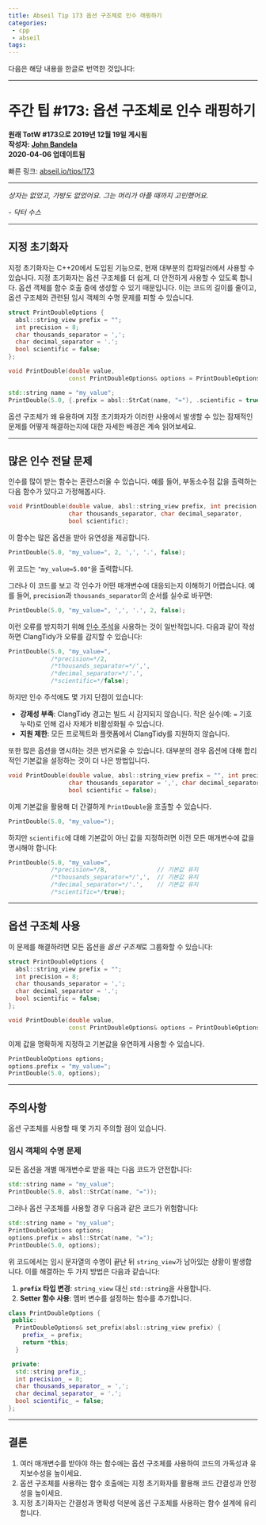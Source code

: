 ```yaml
---
title: Abseil Tip 173 옵션 구조체로 인수 래핑하기
categories:
 - cpp
 - abseil
tags:
---
```


다음은 해당 내용을 한글로 번역한 것입니다:

---

# 주간 팁 #173: 옵션 구조체로 인수 래핑하기

**원래 TotW #173으로 2019년 12월 19일 게시됨**  
**작성자: [John Bandela](mailto:jbandela@google.com)**  
**2020-04-06 업데이트됨**

빠른 링크: [abseil.io/tips/173](https://abseil.io/tips/173)

---

*상자는 없었고, 가방도 없었어요. 그는 머리가 아플 때까지 고민했어요.*

*- 닥터 수스*

---

## 지정 초기화자

지정 초기화자는 C++20에서 도입된 기능으로, 현재 대부분의 컴파일러에서 사용할 수 있습니다. 지정 초기화자는 옵션 구조체를 더 쉽게, 더 안전하게 사용할 수 있도록 합니다. 옵션 객체를 함수 호출 중에 생성할 수 있기 때문입니다. 이는 코드의 길이를 줄이고, 옵션 구조체와 관련된 임시 객체의 수명 문제를 피할 수 있습니다.

```cpp
struct PrintDoubleOptions {
  absl::string_view prefix = "";
  int precision = 8;
  char thousands_separator = ',';
  char decimal_separator = '.';
  bool scientific = false;
};

void PrintDouble(double value,
                 const PrintDoubleOptions& options = PrintDoubleOptions{});

std::string name = "my_value";
PrintDouble(5.0, {.prefix = absl::StrCat(name, "="), .scientific = true});
```

옵션 구조체가 왜 유용하며 지정 초기화자가 이러한 사용에서 발생할 수 있는 잠재적인 문제를 어떻게 해결하는지에 대한 자세한 배경은 계속 읽어보세요.

---

## 많은 인수 전달 문제

인수를 많이 받는 함수는 혼란스러울 수 있습니다. 예를 들어, 부동소수점 값을 출력하는 다음 함수가 있다고 가정해봅시다.

```cpp
void PrintDouble(double value, absl::string_view prefix, int precision,
                 char thousands_separator, char decimal_separator,
                 bool scientific);
```

이 함수는 많은 옵션을 받아 유연성을 제공합니다.

```cpp
PrintDouble(5.0, "my_value=", 2, ',', '.', false);
```

위 코드는 `"my_value=5.00"`을 출력합니다.

그러나 이 코드를 보고 각 인수가 어떤 매개변수에 대응되는지 이해하기 어렵습니다. 예를 들어, `precision`과 `thousands_separator`의 순서를 실수로 바꾸면:

```cpp
PrintDouble(5.0, "my_value=", ',', '.', 2, false);
```

이런 오류를 방지하기 위해 [인수 주석](http://clang.llvm.org/extra/clang-tidy/checks/bugprone/argument-comment.html)을 사용하는 것이 일반적입니다. 다음과 같이 작성하면 ClangTidy가 오류를 감지할 수 있습니다:

```cpp
PrintDouble(5.0, "my_value=",
            /*precision=*/2,
            /*thousands_separator=*/',',
            /*decimal_separator=*/'.',
            /*scientific=*/false);
```

하지만 인수 주석에도 몇 가지 단점이 있습니다:

- **강제성 부족**: ClangTidy 경고는 빌드 시 감지되지 않습니다. 작은 실수(예: `=` 기호 누락)로 인해 검사 자체가 비활성화될 수 있습니다.
- **지원 제한**: 모든 프로젝트와 플랫폼에서 ClangTidy를 지원하지 않습니다.

또한 많은 옵션을 명시하는 것은 번거로울 수 있습니다. 대부분의 경우 옵션에 대해 합리적인 기본값을 설정하는 것이 더 나은 방법입니다.

```cpp
void PrintDouble(double value, absl::string_view prefix = "", int precision = 8,
                 char thousands_separator = ',', char decimal_separator = '.',
                 bool scientific = false);
```

이제 기본값을 활용해 더 간결하게 `PrintDouble`을 호출할 수 있습니다.

```cpp
PrintDouble(5.0, "my_value=");
```

하지만 `scientific`에 대해 기본값이 아닌 값을 지정하려면 이전 모든 매개변수에 값을 명시해야 합니다:

```cpp
PrintDouble(5.0, "my_value=",
            /*precision=*/8,              // 기본값 유지
            /*thousands_separator=*/',',  // 기본값 유지
            /*decimal_separator=*/'.',    // 기본값 유지
            /*scientific=*/true);
```

---

## 옵션 구조체 사용

이 문제를 해결하려면 모든 옵션을 *옵션 구조체*로 그룹화할 수 있습니다:

```cpp
struct PrintDoubleOptions {
  absl::string_view prefix = "";
  int precision = 8;
  char thousands_separator = ',';
  char decimal_separator = '.';
  bool scientific = false;
};

void PrintDouble(double value,
                 const PrintDoubleOptions& options = PrintDoubleOptions{});
```

이제 값을 명확하게 지정하고 기본값을 유연하게 사용할 수 있습니다.

```cpp
PrintDoubleOptions options;
options.prefix = "my_value=";
PrintDouble(5.0, options);
```

---

## 주의사항

옵션 구조체를 사용할 때 몇 가지 주의할 점이 있습니다.

### 임시 객체의 수명 문제

모든 옵션을 개별 매개변수로 받을 때는 다음 코드가 안전합니다:

```cpp
std::string name = "my_value";
PrintDouble(5.0, absl::StrCat(name, "="));
```

그러나 옵션 구조체를 사용할 경우 다음과 같은 코드가 위험합니다:

```cpp
std::string name = "my_value";
PrintDoubleOptions options;
options.prefix = absl::StrCat(name, "=");
PrintDouble(5.0, options);
```

위 코드에서는 임시 문자열의 수명이 끝난 뒤 `string_view`가 남아있는 상황이 발생합니다. 이를 해결하는 두 가지 방법은 다음과 같습니다:

1. **`prefix` 타입 변경**: `string_view` 대신 `std::string`을 사용합니다.
2. **Setter 함수 사용**: 멤버 변수를 설정하는 함수를 추가합니다.

```cpp
class PrintDoubleOptions {
 public:
  PrintDoubleOptions& set_prefix(absl::string_view prefix) {
    prefix_ = prefix;
    return *this;
  }

 private:
  std::string prefix_;
  int precision_ = 8;
  char thousands_separator_ = ',';
  char decimal_separator_ = '.';
  bool scientific_ = false;
};
```

---

## 결론

1. 여러 매개변수를 받아야 하는 함수에는 옵션 구조체를 사용하여 코드의 가독성과 유지보수성을 높이세요.
2. 옵션 구조체를 사용하는 함수 호출에는 지정 초기화자를 활용해 코드 간결성과 안정성을 높이세요.
3. 지정 초기화자는 간결성과 명확성 덕분에 옵션 구조체를 사용하는 함수 설계에 유리합니다.